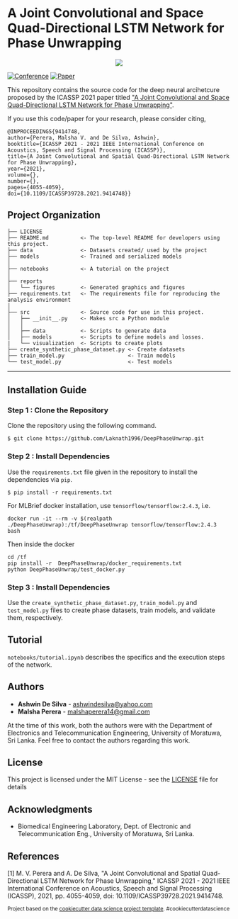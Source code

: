 A Joint Convolutional and Space Quad-Directional LSTM Network for Phase Unwrapping
==============================

<p align="center">
  <img src="https://github.com/Laknath1996/DeepPhaseUnwrap/blob/main/reports/figures/summary.jpg">
</p>

[![Conference](https://img.shields.io/badge/Conference-ICASSP%202021-brightgreen)](https://2021.ieeeicassp.org/) [![Paper](https://img.shields.io/badge/Paper-IEEEXplore-blue)](https://ieeexplore.ieee.org/document/9414748)

This repository contains the source code for the deep neural arcihetcure proposed by the ICASSP 2021 paper titled ["A Joint Convolutional and Space Quad-Directional LSTM Network for Phase Unwrapping"](https://ieeexplore.ieee.org/document/9414748). 

If you use this code/paper for your research, please consider citing,

```
@INPROCEEDINGS{9414748,  
author={Perera, Malsha V. and De Silva, Ashwin},  
booktitle={ICASSP 2021 - 2021 IEEE International Conference on Acoustics, Speech and Signal Processing (ICASSP)},   
title={A Joint Convolutional and Spatial Quad-Directional LSTM Network for Phase Unwrapping},   
year={2021},  
volume={},  
number={},  
pages={4055-4059},  
doi={10.1109/ICASSP39728.2021.9414748}}
```

Project Organization
------------

    ├── LICENSE
    ├── README.md          <- The top-level README for developers using this project.
    ├── data               <- Datasets created/ used by the project   
    ├── models             <- Trained and serialized models
    │
    ├── notebooks          <- A tutorial on the project 
    │
    ├── reports            
    │   └── figures        <- Generated graphics and figures
    ├── requirements.txt   <- The requirements file for reproducing the analysis environment
    │
    ├── src                <- Source code for use in this project.
    │   ├── __init__.py    <- Makes src a Python module
    │   │
    │   ├── data           <- Scripts to generate data
    │   ├── models         <- Scripts to define models and losses.
    |   └── visualization  <- Scripts to create plots
    ├── create_synthetic_phase_dataset.py <- Create datasets
    ├── train_model.py                    <- Train models
    └── test_model.py                     <- Test models
--------

## Installation Guide

### Step 1 : Clone the Repository

Clone the repository using the following command.

````
$ git clone https://github.com/Laknath1996/DeepPhaseUnwrap.git
````

### Step 2 : Install Dependencies

Use the `requirements.txt` file given in the repository to install the dependencies via `pip`.

````
$ pip install -r requirements.txt 
````

For MLBrief docker installation, use `tensorflow/tensorflow:2.4.3`, i.e. 

```
docker run -it --rm -v $(realpath ./DeepPhaseUnwrap):/tf/DeepPhaseUnwrap tensorflow/tensorflow:2.4.3 bash
```

Then inside the docker

```
cd /tf
pip install -r  DeepPhaseUnwrap/docker_requirements.txt
python DeepPhaseUnwrap/test_docker.py
```

### Step 3 : Install Dependencies

Use the `create_synthetic_phase_dataset.py`, `train_model.py` and `test_model.py` files to create phase datasets, train models, and validate them, respectively.          

## Tutorial

`notebooks/tutorial.ipynb` describes the specifics and the execution steps of the network. 

## Authors

* **Ashwin De Silva** - ashwindesilva@yahoo.com
* **Malsha Perera** - malshaperera14@gmail.com

At the time of this work, both the authors were with the Department of Electronics and Telecommunication Engineering, University of Moratuwa, Sri Lanka. Feel free to contact the authors regarding this work.

## License

This project is licensed under the MIT License - see the [LICENSE](LICENSE) file for details

## Acknowledgments

* Biomedical Engineering Laboratory, Dept. of Electronic and Telecommunication Eng., University of Moratuwa, Sri Lanka.

## References

[1] M. V. Perera and A. De Silva, "A Joint Convolutional and Spatial Quad-Directional LSTM Network for Phase Unwrapping," ICASSP 2021 - 2021 IEEE International Conference on Acoustics, Speech and Signal Processing (ICASSP), 2021, pp. 4055-4059, doi: 10.1109/ICASSP39728.2021.9414748.

<p><small>Project based on the <a target="_blank" href="https://drivendata.github.io/cookiecutter-data-science/">cookiecutter data science project template</a>. #cookiecutterdatascience</small></p>
